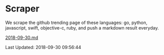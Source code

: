 # Scraper

We scrape the github trending page of these languages: go, python, javascript, swift, objective-c, ruby, and push a markdown result everyday.

[2018-09-30.md](https://github.com/henson/Scraper/blob/master/2018-09-30.md)

Last Updated: 2018-09-30 09:56:44